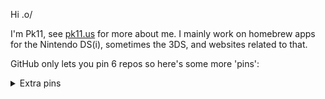 Hi .o/

I'm Pk11, see [pk11.us](https://pk11.us) for more about me. I mainly work on homebrew apps for the Nintendo DS(i), sometimes the 3DS, and websites related to that.

GitHub only lets you pin 6 repos so here's some more 'pins':

<details><summary>Extra pins</summary>

I link the upstream repo in cases where my contributions are PRs and my own fork in cases where I have created a fork without the intention of my changes being merged upstream.

> [**NTM**](https://github.com/Epicpkmn11/NTM)    
> *Forked from JeffRuLz/TMFH*    
> NAND Title Manager for DSi    
> C, GPLv3

> [**dsi-camera**](https://github.com/Epicpkmn11/dsi-camera)    
> A simple example homebrew app that can use the DSi's cameras    
> C, Unlicense

> [**pk11.us**](https://github.com/Epicpkmn11/pk11.us)    
> Pk11's website    
> HTML/Markdown, MIT

> [DS-Homebrew/**nds-bootstrap**](https://github.com/DS-Homebrew/nds-bootstrap)    
> Boot an nds file   
> C, GPLv3

> [**NitroHax3DS**](https://github.com/Epicpkmn11/NitroHax3DS)    
> *Forked from ahezard/NitroHax3DS*    
> NitroHax cheat tool for Nintendo DS games, ported to Nintendo DSi / 3DS and modified to load from a usrcheat.dat database    
> C++, GPLv3
  
> [RocketRobz/**hiyaCFW**](https://github.com/RocketRobz/hiyaCFW)   
> World's FIRST Nintendo DSi CFW!   
> C, GPLv3

> [cfw-guide/**dsi.cfw.guide**](https://github.com/cfw-guide/dsi.cfw.guide)   
> A complete Nintendo DSi homebrew guide, from stock to HiyaCFW.   
> Markdown, MIT

> [**bad-apple-html**](https://github.com/Epicpkmn11/bad-apple-html)     
> Bad Apple!! in pure HTML (no CSS or JS)    
> HTML, GPLv3

> [**discord-sms-bot**](https://github.com/Epicpkmn11/discord-sms-bot)    
> Bridges a Discord channel to SMS    
> JavaScript, MIT

> [**art**](https://github.com/Epicpkmn11/art)    
> Various non-code projects of mine, including profile pictures, 3D animations, music, and such    
> CC0
  
</details>
